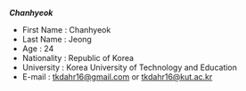 ***Chanhyeok***
> 
* First Name : Chanhyeok
* Last Name : Jeong
* Age : 24
* Nationality : Republic of Korea
* University : Korea University of Technology and Education
* E-mail : tkdahr16@gmail.com  or  tkdahr16@kut.ac.kr
